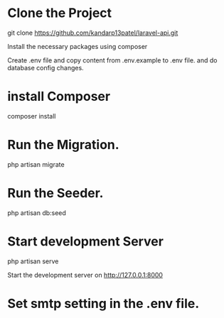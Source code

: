 # Clone the Project

git clone https://github.com/kandarp13patel/laravel-api.git

Install the necessary packages using composer 

Create .env file and copy content from .env.example to .env file. and do database config changes. 

# install Composer
composer install

# Run the Migration.
php artisan migrate


# Run the Seeder.
php artisan db:seed

# Start development Server
php artisan serve

Start the development server on http://127.0.0.1:8000

# Set smtp setting in the .env file.